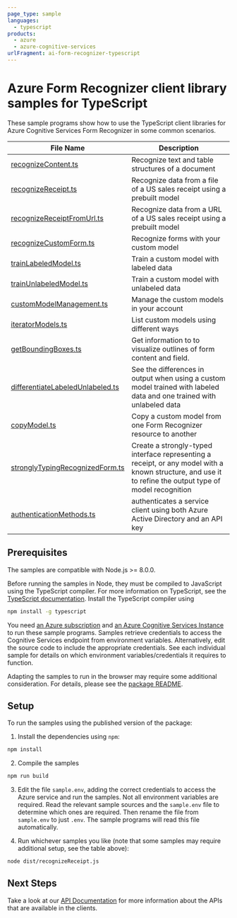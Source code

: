 ```yaml
---
page_type: sample
languages:
  - typescript
products:
  - azure
  - azure-cognitive-services
urlFragment: ai-form-recognizer-typescript
---
```


# Azure Form Recognizer client library samples for TypeScript

These sample programs show how to use the TypeScript client libraries for Azure Cognitive Services Form Recognizer in some common scenarios.

| **File Name**                                                     | **Description**                                                                                                                                          |
| ----------------------------------------------------------------- | -------------------------------------------------------------------------------------------------------------------------------------------------------- |
| [recognizeContent.ts][recognizecontent]                           | Recognize text and table structures of a document                                                                                                        |
| [recognizeReceipt.ts][recognizereceipt]                           | Recognize data from a file of a US sales receipt using a prebuilt model                                                                                  |
| [recognizeReceiptFromUrl.ts][recognizereceiptfromurl]             | Recognize data from a URL of a US sales receipt using a prebuilt model                                                                                   |
| [recognizeCustomForm.ts][recognizecustomform]                     | Recognize forms with your custom model                                                                                                                   |
| [trainLabeledModel.ts][trainlabeledmodel]                         | Train a custom model with labeled data                                                                                                                   |
| [trainUnlabeledModel.ts][trainunlabeledmodel]                     | Train a custom model with unlabeled data                                                                                                                 |
| [customModelManagement.ts][custommodelmanagement]                 | Manage the custom models in your account                                                                                                                 |
| [iteratorModels.ts][iteratormodels]                               | List custom models using different ways                                                                                                                  |
| [getBoundingBoxes.ts][getboundingboxes]                           | Get information to to visualize outlines of form content and field.                                                                                      |
| [differentiateLabeledUnlabeled.ts][differentiatelabeledunlabeled] | See the differences in output when using a custom model trained with labeled data and one trained with unlabeled data                                    |
| [copyModel.ts][copymodel]                                         | Copy a custom model from one Form Recognizer resource to another                                                                                         |
| [stronglyTypingRecognizedForm.ts][stronglytypingrecognizedform]   | Create a strongly-typed interface representing a receipt, or any model with a known structure, and use it to refine the output type of model recognition |
| [authenticationMethods.ts][authenticationmethods]                 | authenticates a service client using both Azure Active Directory and an API key                                                                          |

## Prerequisites

The samples are compatible with Node.js >= 8.0.0.

Before running the samples in Node, they must be compiled to JavaScript using the TypeScript compiler. For more information on TypeScript, see the [TypeScript documentation][typescript]. Install the TypeScript compiler using

```bash
npm install -g typescript
```

You need [an Azure subscription][freesub] and [an Azure Cognitive Services Instance][azcogsvc] to run these sample programs. Samples retrieve credentials to access the Cognitive Services endpoint from environment variables. Alternatively, edit the source code to include the appropriate credentials. See each individual sample for details on which environment variables/credentials it requires to function.

Adapting the samples to run in the browser may require some additional consideration. For details, please see the [package README][package].

## Setup

To run the samples using the published version of the package:

1. Install the dependencies using `npm`:

```bash
npm install
```

2. Compile the samples

```bash
npm run build
```

3. Edit the file `sample.env`, adding the correct credentials to access the Azure service and run the samples. Not all environment variables are required. Read the relevant sample sources and the `sample.env` file to determine which ones are required. Then rename the file from `sample.env` to just `.env`. The sample programs will read this file automatically.

4. Run whichever samples you like (note that some samples may require additional setup, see the table above):

```bash
node dist/recognizeReceipt.js
```

## Next Steps

Take a look at our [API Documentation][apiref] for more information about the APIs that are available in the clients.

[recognizereceipt]: https://github.com/Azure/azure-sdk-for-js/tree/master/sdk/formrecognizer/ai-form-recognizer/samples/typescript/src/recognizeReceipt.ts
[recognizereceiptfromurl]: https://github.com/Azure/azure-sdk-for-js/tree/master/sdk/formrecognizer/ai-form-recognizer/samples/typescript/src/recognizeReceiptFromUrl.ts
[recognizecontent]: https://github.com/Azure/azure-sdk-for-js/tree/master/sdk/formrecognizer/ai-form-recognizer/samples/typescript/src/recognizeContent.ts
[recognizecustomform]: https://github.com/Azure/azure-sdk-for-js/tree/master/sdk/formrecognizer/ai-form-recognizer/samples/typescript/src/recognizeCustomForm.ts
[trainlabeledmodel]: https://github.com/Azure/azure-sdk-for-js/tree/master/sdk/formrecognizer/ai-form-recognizer/samples/typescript/src/trainLabeledModel.ts
[trainunlabeledmodel]: https://github.com/Azure/azure-sdk-for-js/tree/master/sdk/formrecognizer/ai-form-recognizer/samples/typescript/src/trainUnlabeledModel.ts
[custommodelmanagement]: https://github.com/Azure/azure-sdk-for-js/tree/master/sdk/formrecognizer/ai-form-recognizer/samples/typescript/src/customModelManagement.ts
[iteratormodels]: https://github.com/Azure/azure-sdk-for-js/tree/master/sdk/formrecognizer/ai-form-recognizer/samples/typescript/src/iteratorModels.ts
[getboundingboxes]: https://github.com/Azure/azure-sdk-for-js/tree/master/sdk/formrecognizer/ai-form-recognizer/samples/typescript/src/getBoundingBoxes.ts
[differentiatelabeledunlabeled]: https://github.com/Azure/azure-sdk-for-js/tree/master/sdk/formrecognizer/ai-form-recognizer/samples/typescript/src/differentiateLabeledUnlabeled.ts
[copymodel]: https://github.com/Azure/azure-sdk-for-js/tree/master/sdk/formrecognizer/ai-form-recognizer/samples/typescript/src/copyModel.ts
[stronglytypingrecognizedform]: https://github.com/Azure/azure-sdk-for-js/tree/master/sdk/formrecognizer/ai-form-recognizer/samples/typescript/src/stronglyTypingRecognizedForm.ts
[authenticationmethods]: https://github.com/Azure/azure-sdk-for-js/tree/master/sdk/formrecognizer/ai-form-recognizer/samples/typescript/src/authenticationMethods.ts
[apiref]: https://aka.ms/azsdk/js/formrecognizer/docs
[azcogsvc]: https://docs.microsoft.com/azure/cognitive-services/cognitive-services-apis-create-account
[freesub]: https://azure.microsoft.com/free/
[package]: https://github.com/Azure/azure-sdk-for-js/tree/master/sdk/formrecognizer/ai-form-recognizer/README.md
[typescript]: https://www.typescriptlang.org/docs/home.html

